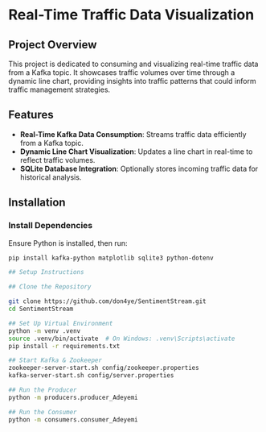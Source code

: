 # Real-Time Traffic Data Visualization

## Project Overview
This project is dedicated to consuming and visualizing real-time traffic data from a Kafka topic. It showcases traffic volumes over time through a dynamic line chart, providing insights into traffic patterns that could inform traffic management strategies.

## Features
- **Real-Time Kafka Data Consumption**: Streams traffic data efficiently from a Kafka topic.
- **Dynamic Line Chart Visualization**: Updates a line chart in real-time to reflect traffic volumes.
- **SQLite Database Integration**: Optionally stores incoming traffic data for historical analysis.


## Installation

### Install Dependencies
Ensure Python is installed, then run:
```bash
pip install kafka-python matplotlib sqlite3 python-dotenv

## Setup Instructions

## Clone the Repository

git clone https://github.com/don4ye/SentimentStream.git
cd SentimentStream

## Set Up Virtual Environment
python -m venv .venv
source .venv/bin/activate  # On Windows: .venv\Scripts\activate
pip install -r requirements.txt

## Start Kafka & Zookeeper
zookeeper-server-start.sh config/zookeeper.properties  
kafka-server-start.sh config/server.properties  

## Run the Producer
python -m producers.producer_Adeyemi

## Run the Consumer
python -m consumers.consumer_Adeyemi